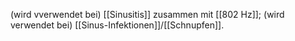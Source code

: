 (wird vverwendet bei) [[Sinusitis]] zusammen mit [[802 Hz]]; (wird verwendet bei) [[Sinus-Infektionen]]/[[Schnupfen]].